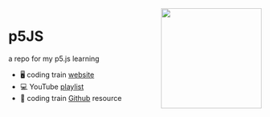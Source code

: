 
<img height='200' align='right' src='https://user-images.githubusercontent.com/55933131/154784640-b6013422-f058-4e2b-b2ea-b13db643dd30.png'>


# p5JS
a repo for my p5.js learning

- 🖥️ coding train [website](https://thecodingtrain.com/learning/nature-of-code/)
- :computer:  YouTube [playlist](https://www.youtube.com/playlist?list=PLRqwX-V7Uu6Zy51Q-x9tMWIv9cueOFTFA)
- 📄 coding train [Github](https://github.com/CodingTrain/website/blob/main/beginners/p5js/4.1-while-for/P5/sketch.js) resource
